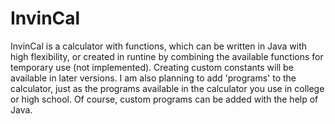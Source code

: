 # InvinCal
InvinCal is a calculator with functions, which can be written in Java with high flexibility, or created in runtine by combining the available functions for temporary use (not implemented). Creating custom constants will be available in later versions. I am also planning to add 'programs' to the calculator, just as the programs available in the calculator you use in college or high school. Of course, custom programs can be added with the help of Java.

